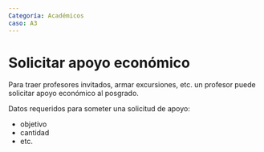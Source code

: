 ```yaml
---
Categoría: Académicos
caso: A3
---
```


# Solicitar apoyo económico

Para traer profesores invitados, armar excursiones, etc. un profesor
puede solicitar apoyo económico al posgrado.

Datos requeridos para someter una solicitud de apoyo:

- objetivo
- cantidad
- etc.
